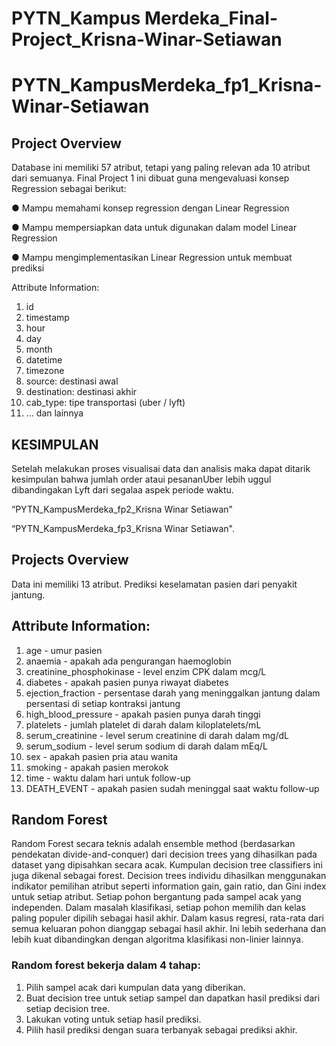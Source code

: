 # PYTN_Kampus Merdeka_Final-Project_Krisna-Winar-Setiawan

# PYTN_KampusMerdeka_fp1_Krisna-Winar-Setiawan
## Project Overview
Database ini memiliki 57 atribut, tetapi yang paling relevan ada 10 atribut dari semuanya.
Final Project 1 ini dibuat guna mengevaluasi konsep Regression sebagai berikut:

● Mampu memahami konsep regression dengan Linear Regression 

● Mampu mempersiapkan data untuk digunakan dalam model Linear Regression

● Mampu mengimplementasikan Linear Regression untuk membuat prediksi

Attribute Information:
1. id
2. timestamp
3. hour
4. day
5. month
6. datetime
7. timezone
8. source: destinasi awal
9. destination: destinasi akhir
10. cab_type: tipe transportasi (uber / lyft)
11. … dan lainnya

## KESIMPULAN
Setelah melakukan proses visualisai data dan analisis maka dapat ditarik kesimpulan bahwa jumlah order ataui pesananUber lebih uggul dibandingakan Lyft dari segalaa aspek periode waktu.

“PYTN_KampusMerdeka_fp2_Krisna Winar Setiawan"

“PYTN_KampusMerdeka_fp3_Krisna Winar Setiawan".
## Projects Overview
Data ini memiliki 13 atribut. Prediksi keselamatan pasien dari penyakit jantung.
## Attribute Information:
1. age - umur pasien
2. anaemia - apakah ada pengurangan haemoglobin
3. creatinine_phosphokinase - level enzim CPK dalam mcg/L
4. diabetes - apakah pasien punya riwayat diabetes
5. ejection_fraction - persentase darah yang meninggalkan jantung dalam persentasi
di setiap kontraksi jantung
6. high_blood_pressure - apakah pasien punya darah tinggi
7. platelets - jumlah platelet di darah dalam kiloplatelets/mL
8. serum_creatinine - level serum creatinine di darah dalam mg/dL
9. serum_sodium - level serum sodium di darah dalam mEq/L
10. sex - apakah pasien pria atau wanita
11. smoking - apakah pasien merokok
12. time - waktu dalam hari untuk follow-up
13. DEATH_EVENT - apakah pasien sudah meninggal saat waktu follow-up

## Random Forest
Random Forest secara teknis adalah ensemble method (berdasarkan pendekatan divide-and-conquer) dari decision trees yang dihasilkan pada dataset yang dipisahkan secara acak. Kumpulan decision tree classifiers ini juga dikenal sebagai forest. Decision trees individu dihasilkan menggunakan indikator pemilihan atribut seperti information gain, gain ratio, dan Gini index untuk setiap atribut. Setiap pohon bergantung pada sampel acak yang independen. Dalam masalah klasifikasi, setiap pohon memilih dan kelas paling populer dipilih sebagai hasil akhir. Dalam kasus regresi, rata-rata dari semua keluaran pohon dianggap sebagai hasil akhir. Ini lebih sederhana dan lebih kuat dibandingkan dengan algoritma klasifikasi non-linier lainnya.

### Random forest bekerja dalam 4 tahap:

1. Pilih sampel acak dari kumpulan data yang diberikan.
2. Buat decision tree untuk setiap sampel dan dapatkan hasil prediksi dari setiap decision tree.
3. Lakukan voting untuk setiap hasil prediksi.
4. Pilih hasil prediksi dengan suara terbanyak sebagai prediksi akhir.
